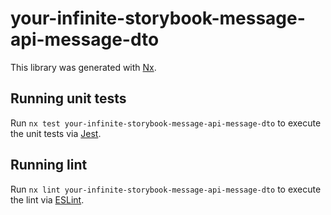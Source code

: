 # your-infinite-storybook-message-api-message-dto

This library was generated with [Nx](https://nx.dev).

## Running unit tests

Run `nx test your-infinite-storybook-message-api-message-dto` to execute the unit tests via [Jest](https://jestjs.io).

## Running lint

Run `nx lint your-infinite-storybook-message-api-message-dto` to execute the lint via [ESLint](https://eslint.org/).
